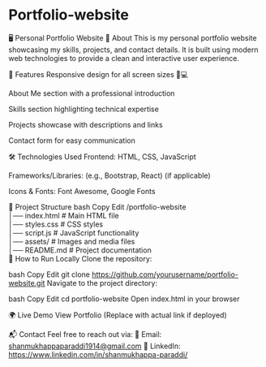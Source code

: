 # Portfolio-website
🖥️ Personal Portfolio Website
🌟 About
This is my personal portfolio website showcasing my skills, projects, and contact details. It is built using modern web technologies to provide a clean and interactive user experience.

🚀 Features
Responsive design for all screen sizes 📱💻

About Me section with a professional introduction

Skills section highlighting technical expertise

Projects showcase with descriptions and links

Contact form for easy communication

🛠️ Technologies Used
Frontend: HTML, CSS, JavaScript

Frameworks/Libraries: (e.g., Bootstrap, React) (if applicable)

Icons & Fonts: Font Awesome, Google Fonts

📂 Project Structure
bash
Copy
Edit
/portfolio-website  
│── index.html          # Main HTML file  
│── styles.css          # CSS styles  
│── script.js           # JavaScript functionality  
│── assets/             # Images and media files   
│── README.md           # Project documentation  
🚀 How to Run Locally
Clone the repository:

bash
Copy
Edit
git clone https://github.com/yourusername/portfolio-website.git
Navigate to the project directory:

bash
Copy
Edit
cd portfolio-website
Open index.html in your browser

🌍 Live Demo
View Portfolio (Replace with actual link if deployed)

📬 Contact
Feel free to reach out via:
📧 Email: shanmukhappaparaddi1914@gmail.com
💼 LinkedIn: https://www.linkedin.com/in/shanmukhappa-paraddi/
